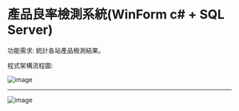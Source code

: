 # 產品良率檢測系統(WinForm c# + SQL Server)

功能需求: 統計各站產品檢測結果。

程式架構流程圖:

![image](https://github.com/ChiuKuanWei/Project_1/assets/106484972/86acc19d-f1a9-4cab-b5e2-09926dd5cf3c)

----------------------------------------------------------------------------------------------------------------------------------------------

![image](https://github.com/ChiuKuanWei/Product_Yield_Detection_System/assets/106484972/5517d4bc-2124-439c-a3ea-d4329c8fca2d)
